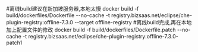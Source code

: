 #离线build建议在新加坡服务器,本地太慢
docker build -f build/dockerfiles/Dockerfile --no-cache -t registry.bizsaas.net/eclipse/che-plugin-registry:offline-7.3.0 --target offline-registry 
#离线build完成,再在本地加上配置文件的修改
docker build -f build/dockerfiles/Dockerfile.patch --no-cache -t registry.bizsaas.net/eclipse/che-plugin-registry:offline-7.3.0-patch1 

